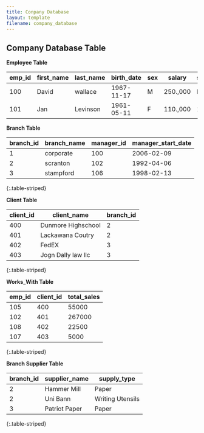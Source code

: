 ```yaml
---
title: Conpany Database 
layout: template
filename: company_database
---
```


## Company Database Table
**Employee Table**

| emp_id | first_name | last_name | birth_date | sex |  salary  | supervisor_id | branch_id |
|--------|------------|-----------|------------|-----|----------|---------------|-----------|
| 100    |  David     | wallace   | 1967-11-17 | M   | 250.,000 |      NULL     |      1    |
| 101    |  Jan       | Levinson  | 1961-05-11 | F   | 110.,000 |      100      |      1    |


**Branch Table**

| branch_id | branch_name | manager_id | manager_start_date |
|-----------|-------------|------------|--------------------|
| 1         | corporate   | 100        |  2006-02-09        |
| 2         | scranton    | 102        |  1992-04-06        |
| 3         | stampford   | 106        |  1998-02-13        |
{:.table-striped}

**Client Table**

| client_id | client_name        | branch_id |
|-----------|--------------------|-----------|
| 400       | Dunmore Highschool | 2         |
| 401       | Lackawana Coutry   | 2         |
| 402       | FedEX              |  3        |
| 403       | Jogn Dally law llc |  3        |
{:.table-striped}

**Works_With Table**

| emp_id | client_id | total_sales |
|--------|-----------|-------------|
| 105    | 400       | 55000       |
| 102    | 401       | 267000      |
| 108    | 402       | 22500       |
| 107    | 403       |  5000       |
{:.table-striped}

**Branch Supplier Table**

| branch_id | supplier_name | supply_type      |
|-----------|---------------|------------------|
| 2         | Hammer Mill   | Paper            |
| 2         | Uni Bann      | Writing Utensils |
| 3         | Patriot Paper | Paper            |
{:.table-striped}


